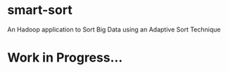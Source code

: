 # smart-sort
An Hadoop application to Sort Big Data using an Adaptive Sort Technique

# Work in Progress...
